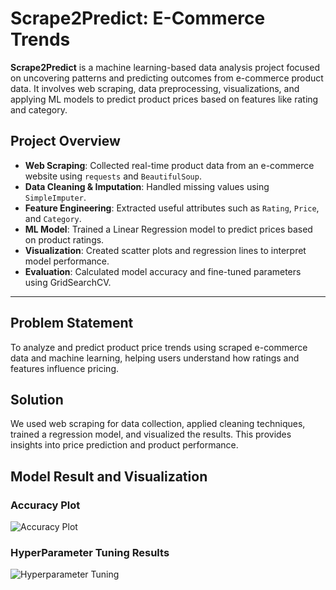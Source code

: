 # Scrape2Predict: E-Commerce Trends

**Scrape2Predict** is a machine learning-based data analysis project focused on uncovering patterns and predicting outcomes from e-commerce product data. It involves web scraping, data preprocessing, visualizations, and applying ML models to predict product prices based on features like rating and category.

## Project Overview

- **Web Scraping**: Collected real-time product data from an e-commerce website using `requests` and `BeautifulSoup`.
- **Data Cleaning & Imputation**: Handled missing values using `SimpleImputer`.
- **Feature Engineering**: Extracted useful attributes such as `Rating`, `Price`, and `Category`.
- **ML Model**: Trained a Linear Regression model to predict prices based on product ratings.
- **Visualization**: Created scatter plots and regression lines to interpret model performance.
- **Evaluation**: Calculated model accuracy and fine-tuned parameters using GridSearchCV.

---

## Problem Statement

To analyze and predict product price trends using scraped e-commerce data and machine learning, helping users understand how ratings and features influence pricing.

## Solution

We used web scraping for data collection, applied cleaning techniques, trained a regression model, and visualized the results. This provides insights into price prediction and product performance.


## Model Result and Visualization

### Accuracy Plot 
![Accuracy Plot](assets/images/accuracy_plot.png)

### HyperParameter Tuning Results
![Hyperparameter Tuning](assets/images/feature_importance_hyperparameter_tuning.png)
